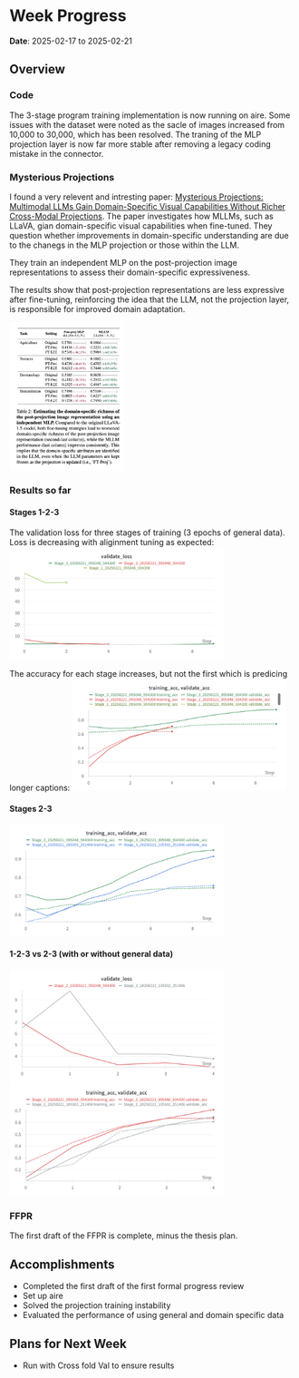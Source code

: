# Week Progress

**Date**: 2025-02-17 to 2025-02-21

## Overview

### Code
The 3-stage program training implementation is now running on aire. Some issues with the dataset were noted as the sacle of images increased from 10,000 to 30,000, which has been resolved. The traning of the MLP projection layer is now far more stable after removing a legacy coding mistake in the connector.

### Mysterious Projections

I found a very relevent and intresting paper: [Mysterious Projections: Multimodal LLMs Gain Domain-Specific Visual
Capabilities Without Richer Cross-Modal Projections](https://arxiv.org/pdf/2402.16832v1). The paper investigates how MLLMs, such as LLaVA, gian domain-specific visual capabilities when fine-tuned. They question whether improvements in domain-specific understanding are due to the chanegs in the MLP projection or those within the LLM.

They train an independent MLP on the post-projection image representations to assess their domain-specific expressiveness.

The results show that post-projection representations are less expressive after fine-tuning, reinforcing the idea that the LLM, not the projection layer, is responsible for improved domain adaptation.

<img src="Images/MLP-results.png" alt="Image 1" style="flex: 1; max-width: 40%; height: auto;">

### Results so far

#### Stages 1-2-3
The validation loss for three stages of training (3 epochs of general data). Loss is decreasing with aliginment tuning as expected:
<img src="Images/wandb/W&B Chart 21_02_2025, 14_13_30.png" alt="Image 1" style="flex: 1; max-width: 75%; height: auto;">

The accuracy for each stage increases, but not the first which is predicing longer captions:
<img src="Images/wandb/W&B Chart 21_02_2025, 14_15_21.png" alt="Image 1" style="flex: 1; max-width: 75%; height: auto;">


#### Stages 2-3

<img src="Images/wandb/W&B Chart 21_02_2025, 14_16_01.png" alt="Image 1" style="flex: 1; max-width: 75%; height: auto;">

#### 1-2-3 vs 2-3 (with or without general data)


<img src="Images/wandb/W&B Chart 21_02_2025, 14_18_07.png" alt="Image 1" style="flex: 1; max-width: 75%; height: auto;">

<img src="Images/wandb/W&B Chart 21_02_2025, 14_18_17.png" alt="Image 1" style="flex: 1; max-width: 75%; height: auto;">

### FFPR

The first draft of the FFPR is complete, minus the thesis plan.

## Accomplishments

- Completed the first draft of the first formal progress review
- Set up aire
- Solved the projection training instability
- Evaluated the performance of using general and domain specific data

## Plans for Next Week

- Run with Cross fold Val to ensure results

